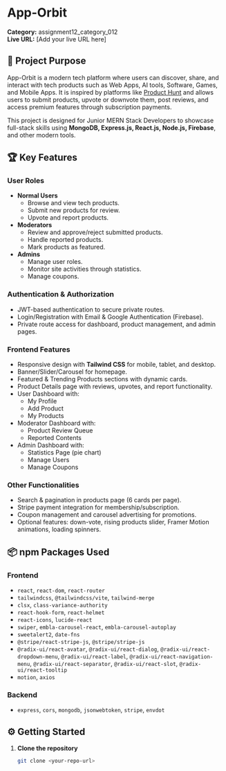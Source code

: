 # App-Orbit

**Category:** assignment12_category_012  
**Live URL:** [Add your live URL here]

## 🎯 Project Purpose
App-Orbit is a modern tech platform where users can discover, share, and interact with tech products such as Web Apps, AI tools, Software, Games, and Mobile Apps. It is inspired by platforms like [Product Hunt](https://producthunt.com) and allows users to submit products, upvote or downvote them, post reviews, and access premium features through subscription payments.  

This project is designed for Junior MERN Stack Developers to showcase full-stack skills using **MongoDB, Express.js, React.js, Node.js, Firebase**, and other modern tools.

## 🏆 Key Features

### User Roles
- **Normal Users**
  - Browse and view tech products.
  - Submit new products for review.
  - Upvote and report products.
- **Moderators**
  - Review and approve/reject submitted products.
  - Handle reported products.
  - Mark products as featured.
- **Admins**
  - Manage user roles.
  - Monitor site activities through statistics.
  - Manage coupons.

### Authentication & Authorization
- JWT-based authentication to secure private routes.
- Login/Registration with Email & Google Authentication (Firebase).
- Private route access for dashboard, product management, and admin pages.

### Frontend Features
- Responsive design with **Tailwind CSS** for mobile, tablet, and desktop.
- Banner/Slider/Carousel for homepage.
- Featured & Trending Products sections with dynamic cards.
- Product Details page with reviews, upvotes, and report functionality.
- User Dashboard with:
  - My Profile
  - Add Product
  - My Products
- Moderator Dashboard with:
  - Product Review Queue
  - Reported Contents
- Admin Dashboard with:
  - Statistics Page (pie chart)
  - Manage Users
  - Manage Coupons

### Other Functionalities
- Search & pagination in products page (6 cards per page).
- Stripe payment integration for membership/subscription.
- Coupon management and carousel advertising for promotions.
- Optional features: down-vote, rising products slider, Framer Motion animations, loading spinners.

## 📦 npm Packages Used

### Frontend
- `react`, `react-dom`, `react-router`
- `tailwindcss`, `@tailwindcss/vite`, `tailwind-merge`
- `clsx`, `class-variance-authority`
- `react-hook-form`, `react-helmet`
- `react-icons`, `lucide-react`
- `swiper`, `embla-carousel-react`, `embla-carousel-autoplay`
- `sweetalert2`, `date-fns`
- `@stripe/react-stripe-js`, `@stripe/stripe-js`
- `@radix-ui/react-avatar`, `@radix-ui/react-dialog`, `@radix-ui/react-dropdown-menu`, `@radix-ui/react-label`, `@radix-ui/react-navigation-menu`, `@radix-ui/react-separator`, `@radix-ui/react-slot`, `@radix-ui/react-tooltip`
- `motion`, `axios`

### Backend
- `express`, `cors`, `mongodb`, `jsonwebtoken`, `stripe`, `envdot`

## ⚙️ Getting Started

1. **Clone the repository**
   ```bash
   git clone <your-repo-url>
